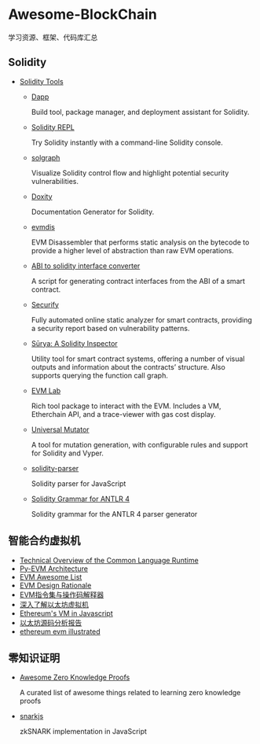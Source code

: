 # Awesome-BlockChain
学习资源、框架、代码库汇总

## Solidity
- [Solidity Tools](https://solidity.readthedocs.io/en/develop/resources.html#solidity-tools)

  - [Dapp](https://dapp.tools/dapp/)

    Build tool, package manager, and deployment assistant for Solidity.
  
  - [Solidity REPL](https://github.com/raineorshine/solidity-repl)

    Try Solidity instantly with a command-line Solidity console.
  
  - [solgraph](https://github.com/raineorshine/solgraph)

    Visualize Solidity control flow and highlight potential security vulnerabilities.

  - [Doxity](https://github.com/DigixGlobal/doxity)

    Documentation Generator for Solidity.

  - [evmdis](https://github.com/Arachnid/evmdis)

    EVM Disassembler that performs static analysis on the bytecode to provide a higher level of abstraction than raw EVM operations.

  - [ABI to solidity interface converter](https://gist.github.com/chriseth/8f533d133fa0c15b0d6eaf3ec502c82b)

    A script for generating contract interfaces from the ABI of a smart contract.

  - [Securify](https://securify.ch/)

    Fully automated online static analyzer for smart contracts, providing a security report based on vulnerability patterns.

  - [Sūrya: A Solidity Inspector](https://github.com/ConsenSys/surya/)

    Utility tool for smart contract systems, offering a number of visual outputs and information about the contracts’ structure. Also supports querying the function call graph.

  - [EVM Lab](https://github.com/ethereum/evmlab/)

    Rich tool package to interact with the EVM. Includes a VM, Etherchain API, and a trace-viewer with gas cost display.

  - [Universal Mutator](https://github.com/agroce/universalmutator)

    A tool for mutation generation, with configurable rules and support for Solidity and Vyper.

  - [solidity-parser](https://github.com/ConsenSys/solidity-parser)

    Solidity parser for JavaScript

  - [Solidity Grammar for ANTLR 4](https://github.com/solidityj/solidity-antlr4)

    Solidity grammar for the ANTLR 4 parser generator

## 智能合约虚拟机
- [Technical Overview of the Common Language Runtime](http://csc.lsu.edu/~gb/csc7700/Reading/CLR.pdf)
- [Py-EVM Architecture](https://py-evm.readthedocs.io/en/latest/guides/index.html)
- [EVM Awesome List](https://github.com/ethereum/wiki/wiki/Ethereum-Virtual-Machine-(EVM)-Awesome-List)
- [EVM Design Rationale](https://github.com/ethereum/wiki/wiki/Design-Rationale#virtual-machine)
- [EVM指令集与操作码解释器](https://www.jianshu.com/p/7ee4762b56f7)
- [深入了解以太坊虚拟机](https://www.jianshu.com/p/1969f3761208)
- [Ethereum's VM in Javascript](https://github.com/ethereumjs/ethereumjs-vm)
- [以太坊源码分析报告]()
- [ethereum evm illustrated]()

## 零知识证明
- [Awesome Zero Knowledge Proofs](https://github.com/matter-labs/awesome-zero-knowledge-proofs)

    A curated list of awesome things related to learning zero knowledge proofs
- [snarkjs
](https://github.com/iden3/snarkjs)

    zkSNARK implementation in JavaScript

    